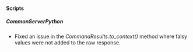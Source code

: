 
#### Scripts

##### CommonServerPython

- Fixed an issue in the *CommandResults.to_context()* method where falsy values were not added to the raw response.
